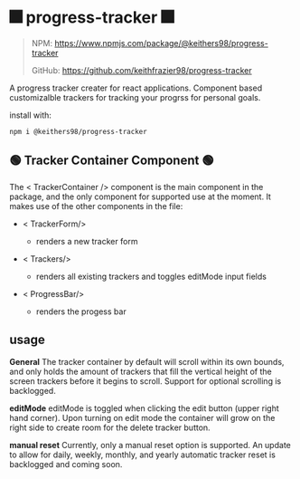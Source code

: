 # 🎆 progress-tracker 🎆

> NPM: https://www.npmjs.com/package/@keithers98/progress-tracker
> 
> GitHub: https://github.com/keithfrazier98/progress-tracker

A progress tracker creater for react applications. Component based customizalble trackers for tracking your progrss for personal goals.

install with: 

`npm i @keithers98/progress-tracker`

## 🟢 Tracker Container Component 🟢

The < TrackerContainer /> component is the main component in the package, and the only component for supported use at the moment. It makes use of the other components in the file:

- < TrackerForm/>
  - renders a new tracker form

- < Trackers/>
  - renders all existing trackers and toggles editMode input fields

- < ProgressBar/>
  - renders the progess bar

## usage

**General**
The tracker container by default will scroll within its own bounds, and only holds the amount of trackers that fill the vertical height of the screen trackers before it begins to scroll. Support for optional scrolling is backlogged. 

**editMode**
editMode is toggled when clicking the edit button (upper right hand corner). Upon turning on edit mode the container will grow on the right side to create room for the delete tracker button. 

**manual reset** 
Currently, only a manual reset option is supported. An update to allow for daily, weekly, monthly, and yearly automatic tracker reset is backlogged and coming soon. 




